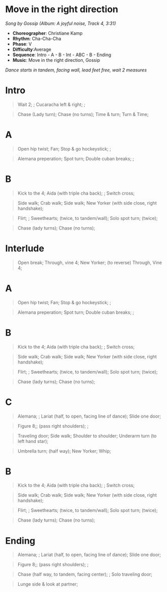 # Move in the right direction
*Song by Gossip (Album: A joyful noise, Track 4, 3:31)*

* **Choreographer**: Christiane Kamp
* **Rhythm**: Cha-Cha-Cha
* **Phase**: V
* **Difficulty**:Average
* **Sequence**: Intro - A - B - Int - ABC - B - Ending
* **Music**: Move in the right direction, Gossip

*Dance starts in tandem, facing wall, lead feet free, wait 2 measures*

# Intro

> Wait 2; ; Cucaracha left & right; ;

> Chase (Lady turn); Chase (no turns); Time & turn; Turn & Time;

# A

> Open hip twist; Fan; Stop & go hockeystick; ;

> Alemana preperation; Spot turn; Double cuban breaks; ;

# B

> Kick to the 4; Aida (with triple cha back); ; Switch cross;

> Side walk; Crab walk; Side walk; New Yorker (with side close, right handshake);

> Flirt; ; Sweethearts; (twice, to tandem/wall); Solo spot turn; (twice);

> Chase (lady turns); Chase (no turns);

# Interlude

> Open break; Through, vine 4; New Yorker; (to reverse) Through, Vine 4;

# A

> Open hip twist; Fan; Stop & go hockeystick; ;

> Alemana preperation; Spot turn; Double cuban breaks; ;

# B

> Kick to the 4; Aida (with triple cha back); ; Switch cross;

> Side walk; Crab walk; Side walk; New Yorker (with side close, right handshake);

> Flirt; ; Sweethearts; (twice, to tandem/wall); Solo spot turn; (twice);

> Chase (lady turns); Chase (no turns);

# C

> Alemana; ; Lariat (half, to open, facing line of dance); Slide one door;

> Figure 8;; (pass right shoulders); ;

> Traveling door; Side walk; Shoulder to shoulder; Underarm turn (to left hand star);

> Umbrella turn; (half way); New Yorker; Whip;

# B

> Kick to the 4; Aida (with triple cha back); ; Switch cross;

> Side walk; Crab walk; Side walk; New Yorker (with side close, right handshake);

> Flirt; ; Sweethearts; (twice, to tandem/wall); Solo spot turn; (twice);

> Chase (lady turns); Chase (no turns);

# Ending

> Alemana; ; Lariat (half, to open, facing line of dance); Slide one door;

> Figure 8;; (pass right shoulders); ;

> Chase (half way, to tandem, facing center); ; Solo traveling door;

> Lunge side & look at partner;
